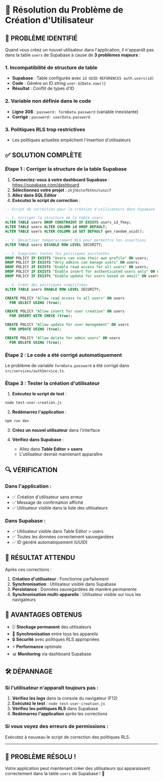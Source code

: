 # 🔧 Résolution du Problème de Création d'Utilisateur

## 🚨 **PROBLÈME IDENTIFIÉ**

Quand vous créez un nouvel utilisateur dans l'application, il n'apparaît pas dans la table `users` de Supabase à cause de **3 problèmes majeurs** :

### **1. Incompatibilité de structure de table**
- **Supabase** : Table configurée avec `id UUID REFERENCES auth.users(id)`
- **Code** : Génère un ID string `user-${Date.now()}`
- **Résultat** : Conflit de types d'ID

### **2. Variable non définie dans le code**
- **Ligne 308** : `password: formData.password` (variable inexistante)
- **Corrigé** : `password: userData.password`

### **3. Politiques RLS trop restrictives**
- Les politiques actuelles empêchent l'insertion d'utilisateurs

## ✅ **SOLUTION COMPLÈTE**

### **Étape 1 : Corriger la structure de la table Supabase**

1. **Connectez-vous à votre dashboard Supabase** : https://supabase.com/dashboard
2. **Sélectionnez votre projet** : `zkjhbstofbthnitunzcf`
3. **Allez dans SQL Editor**
4. **Exécutez le script de correction** :

```sql
-- Script de correction pour la création d'utilisateurs dans Supabase

-- 1. Corriger la structure de la table users
ALTER TABLE users DROP CONSTRAINT IF EXISTS users_id_fkey;
ALTER TABLE users ALTER COLUMN id DROP DEFAULT;
ALTER TABLE users ALTER COLUMN id SET DEFAULT gen_random_uuid();

-- 2. Désactiver temporairement RLS pour permettre les insertions
ALTER TABLE users DISABLE ROW LEVEL SECURITY;

-- 3. Supprimer toutes les politiques existantes
DROP POLICY IF EXISTS "Users can view their own profile" ON users;
DROP POLICY IF EXISTS "Only admins can manage users" ON users;
DROP POLICY IF EXISTS "Enable read access for all users" ON users;
DROP POLICY IF EXISTS "Enable insert for authenticated users only" ON users;
DROP POLICY IF EXISTS "Enable update for users based on email" ON users;

-- 4. Créer des politiques simplifiées
ALTER TABLE users ENABLE ROW LEVEL SECURITY;

CREATE POLICY "Allow read access to all users" ON users
  FOR SELECT USING (true);

CREATE POLICY "Allow insert for user creation" ON users
  FOR INSERT WITH CHECK (true);

CREATE POLICY "Allow update for user management" ON users
  FOR UPDATE USING (true);

CREATE POLICY "Allow delete for admin users" ON users
  FOR DELETE USING (true);
```

### **Étape 2 : Le code a été corrigé automatiquement**

Le problème de variable `formData.password` a été corrigé dans `src/services/authService.ts`.

### **Étape 3 : Tester la création d'utilisateur**

1. **Exécutez le script de test** :
```bash
node test-user-creation.js
```

2. **Redémarrez l'application** :
```bash
npm run dev
```

3. **Créez un nouvel utilisateur** dans l'interface

4. **Vérifiez dans Supabase** :
   - Allez dans **Table Editor > users**
   - L'utilisateur devrait maintenant apparaître

## 🔍 **VÉRIFICATION**

### **Dans l'application :**
- ✅ Création d'utilisateur sans erreur
- ✅ Message de confirmation affiché
- ✅ Utilisateur visible dans la liste des utilisateurs

### **Dans Supabase :**
- ✅ Utilisateur visible dans Table Editor > users
- ✅ Toutes les données correctement sauvegardées
- ✅ ID généré automatiquement (UUID)

## 🎯 **RÉSULTAT ATTENDU**

Après ces corrections :

1. **Création d'utilisateur** : Fonctionne parfaitement
2. **Synchronisation** : Utilisateur visible dans Supabase
3. **Persistance** : Données sauvegardées de manière permanente
4. **Synchronisation multi-appareils** : Utilisateur visible sur tous les navigateurs

## 🚀 **AVANTAGES OBTENUS**

- 🗄️ **Stockage permanent** des utilisateurs
- 🔄 **Synchronisation** entre tous les appareils
- 🔒 **Sécurité** avec politiques RLS appropriées
- ⚡ **Performance** optimale
- 📊 **Monitoring** via dashboard Supabase

## 🛠️ **DÉPANNAGE**

### **Si l'utilisateur n'apparaît toujours pas :**

1. **Vérifiez les logs** dans la console du navigateur (F12)
2. **Exécutez le test** : `node test-user-creation.js`
3. **Vérifiez les politiques RLS** dans Supabase
4. **Redémarrez l'application** après les corrections

### **Si vous voyez des erreurs de permissions :**

Exécutez à nouveau le script de correction des politiques RLS.

---

## 🎉 **PROBLÈME RÉSOLU !**

Votre application peut maintenant créer des utilisateurs qui apparaissent correctement dans la table `users` de Supabase ! 🎯
